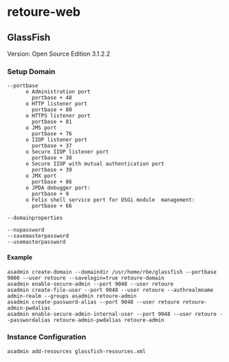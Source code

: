 # retoure-web

## GlassFish

Version: Open Source Edition 3.1.2.2

### Setup Domain

    --portbase
          o Administration port
            portbase + 48
          o HTTP listener port
            portbase + 80
          o HTTPS listener port
            portbase + 81
          o JMS port
            portbase + 76
          o IIOP listener port
            portbase + 37
          o Secure IIOP listener port
            portbase + 38
          o Secure IIOP with mutual authentication port
            portbase + 39
          o JMX port
            portbase + 86
          o JPDA debugger port:
            portbase + 9
          o Felix shell service port for OSGi module  management:
            portbase + 66
    
    --domainproperties
    
    --nopassword
    --savemasterpassword
    --usemasterpassword

#### Example

    asadmin create-domain --domaindir /usr/home/rbe/glassfish --portbase 9000 --user retoure --savelogin=true retoure-domain
    asadmin enable-secure-admin --port 9048 --user retoure
    asadmin create-file-user --port 9048 --user retoure --authrealmname admin-realm --groups asadmin retoure-admin
    asadmin create-password-alias --port 9048 --user retoure retoure-admin-pwdalias
    asadmin enable-secure-admin-internal-user --port 9048 --user retoure --passwordalias retoure-admin-pwdalias retoure-admin

### Instance Configuration

    asadmin add-resources glassfish-resources.xml
